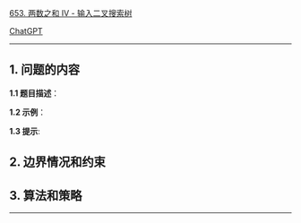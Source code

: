 [653. 两数之和 IV - 输入二叉搜索树](https://leetcode.cn/problems/two-sum-iv-input-is-a-bst)

[ChatGPT](chat.openai.com)

---

## 1. 问题的内容
**1.1 题目描述**：

**1.2 示例**：

**1.3 提示**:

## 2. 边界情况和约束


## 3. 算法和策略

---

